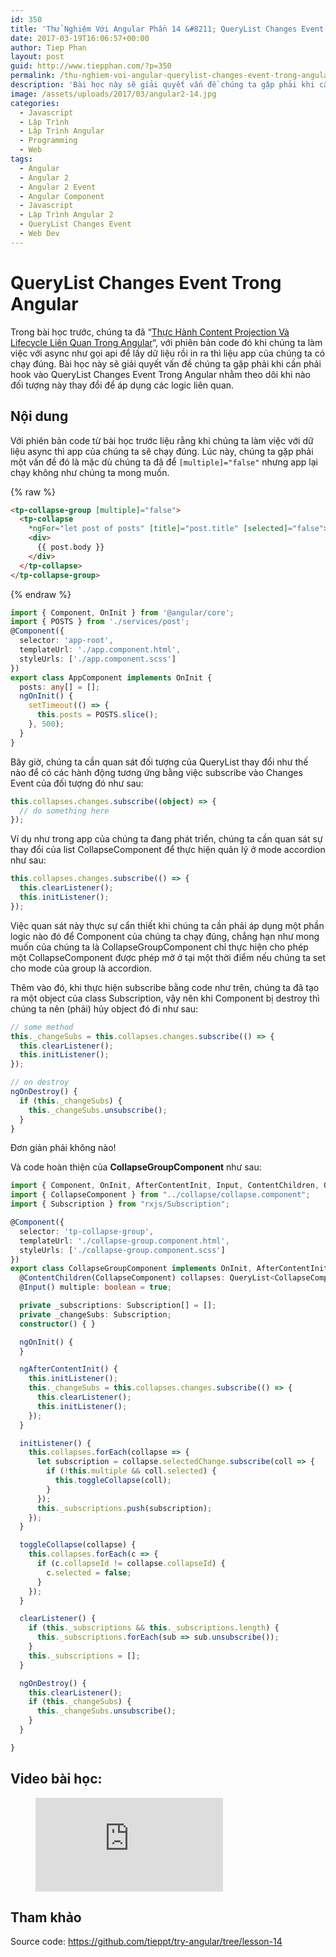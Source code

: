 ```yaml
---
id: 350
title: 'Thử Nghiệm Với Angular Phần 14 &#8211; QueryList Changes Event Trong Angular'
date: 2017-03-19T16:06:57+00:00
author: Tiep Phan
layout: post
guid: http://www.tiepphan.com/?p=350
permalink: /thu-nghiem-voi-angular-querylist-changes-event-trong-angular/
description: 'Bài học này sẽ giải quyết vấn đề chúng ta gặp phải khi cần phải hook vào QueryList Changes Event Trong Angular nhằm theo dõi khi nào đối tượng này thay đổi để áp dụng các logic liên quan.'
image: /assets/uploads/2017/03/angular2-14.jpg
categories:
  - Javascript
  - Lập Trình
  - Lập Trình Angular
  - Programming
  - Web
tags:
  - Angular
  - Angular 2
  - Angular 2 Event
  - Angular Component
  - Javascript
  - Lập Trình Angular 2
  - QueryList Changes Event
  - Web Dev
---
```


# QueryList Changes Event Trong Angular

Trong bài học trước, chúng ta đã &#8220;<a href="http://www.tiepphan.com/thu-nghiem-voi-angular-thuc-hanh-content-projection-va-lifecycle-angular/" target="_blank" rel="noopener noreferrer">Thực Hành Content Projection Và Lifecycle Liên Quan Trong Angular</a>&#8220;, với phiên bản code đó khi chúng ta làm việc với async như gọi api để lấy dữ liệu rồi in ra thì liệu app của chúng ta có chạy đúng. Bài học này sẽ giải quyết vấn đề chúng ta gặp phải khi cần phải hook vào QueryList Changes Event Trong Angular nhằm theo dõi khi nào đối tượng này thay đổi để áp dụng các logic liên quan.

## Nội dung

Với phiên bản code từ bài học trước liệu rằng khi chúng ta làm việc với dữ liệu async thì app của chúng ta sẽ chạy đúng. Lúc này, chúng ta gặp phải một vấn đề đó là mặc dù chúng ta đã để `[multiple]="false"` nhưng app lại chạy không như chúng ta mong muốn.

{% raw %}
```html
<tp-collapse-group [multiple]="false">
  <tp-collapse
    *ngFor="let post of posts" [title]="post.title" [selected]="false">
    <div>
      {{ post.body }}
    </div>
  </tp-collapse>
</tp-collapse-group>
```
{% endraw %}

```ts
import { Component, OnInit } from '@angular/core';
import { POSTS } from './services/post';
@Component({
  selector: 'app-root',
  templateUrl: './app.component.html',
  styleUrls: ['./app.component.scss']
})
export class AppComponent implements OnInit {
  posts: any[] = [];
  ngOnInit() {
    setTimeout(() => {
      this.posts = POSTS.slice();
    }, 500);
  }
}
```

Bây giờ, chúng ta cần quan sát đối tượng của QueryList thay đổi như thế nào để có các hành động tương ứng bằng việc subscribe vào Changes Event của đối tượng đó như sau:

```ts
this.collapses.changes.subscribe((object) => {
  // do something here
});
```

Ví dụ như trong app của chúng ta đang phát triển, chúng ta cần quan sát sự thay đổi của list CollapseComponent để thực hiện quản lý ở mode accordion như sau:

```ts
this.collapses.changes.subscribe(() => {
  this.clearListener();
  this.initListener();
});
```

Việc quan sát này thực sự cẩn thiết khi chúng ta cần phải áp dụng một phần logic nào đó để Component của chúng ta chạy đúng, chẳng hạn như mong muốn của chúng ta là CollapseGroupComponent chỉ thực hiện cho phép một CollapseComponent được phép mở ở tại một thời điểm nếu chúng ta set cho mode của group là accordion.

Thêm vào đó, khi thực hiện subscribe bằng code như trên, chúng ta đã tạo ra một object của class Subscription, vậy nên khi Component bị destroy thì chúng ta nên (phải) hủy object đó đi như sau:

```ts
// some method
this._changeSubs = this.collapses.changes.subscribe(() => {
  this.clearListener();
  this.initListener();
});

// on destroy
ngOnDestroy() {
  if (this._changeSubs) {
    this._changeSubs.unsubscribe();
  }
}
```

Đơn giản phải không nào!

Và code hoàn thiện của **CollapseGroupComponent** như sau:

```ts
import { Component, OnInit, AfterContentInit, Input, ContentChildren, QueryList, OnDestroy } from '@angular/core';
import { CollapseComponent } from "../collapse/collapse.component";
import { Subscription } from "rxjs/Subscription";

@Component({
  selector: 'tp-collapse-group',
  templateUrl: './collapse-group.component.html',
  styleUrls: ['./collapse-group.component.scss']
})
export class CollapseGroupComponent implements OnInit, AfterContentInit, OnDestroy {
  @ContentChildren(CollapseComponent) collapses: QueryList<CollapseComponent>;
  @Input() multiple: boolean = true;

  private _subscriptions: Subscription[] = [];
  private _changeSubs: Subscription;
  constructor() { }

  ngOnInit() {
  }

  ngAfterContentInit() {
    this.initListener();
    this._changeSubs = this.collapses.changes.subscribe(() => {
      this.clearListener();
      this.initListener();
    });
  }

  initListener() {
    this.collapses.forEach(collapse => {
      let subscription = collapse.selectedChange.subscribe(coll => {
        if (!this.multiple && coll.selected) {
          this.toggleCollapse(coll);
        }
      });
      this._subscriptions.push(subscription);
    });
  }

  toggleCollapse(collapse) {
    this.collapses.forEach(c => {
      if (c.collapseId != collapse.collapseId) {
        c.selected = false;
      }
    });
  }

  clearListener() {
    if (this._subscriptions && this._subscriptions.length) {
      this._subscriptions.forEach(sub => sub.unsubscribe());
    }
    this._subscriptions = [];
  }

  ngOnDestroy() {
    this.clearListener();
    if (this._changeSubs) {
      this._changeSubs.unsubscribe();
    }
  }

}
```

## Video bài học:

<figure class="video_container">
  <iframe src="https://www.youtube.com/embed/OcmrLU_0thc" frameborder="0" allowfullscreen="true"> </iframe>
</figure>

## Tham khảo

Source code: <a href="https://github.com/tieppt/try-angular/tree/lesson-14" target="_blank" rel="noopener noreferrer">https://github.com/tieppt/try-angular/tree/lesson-14</a>